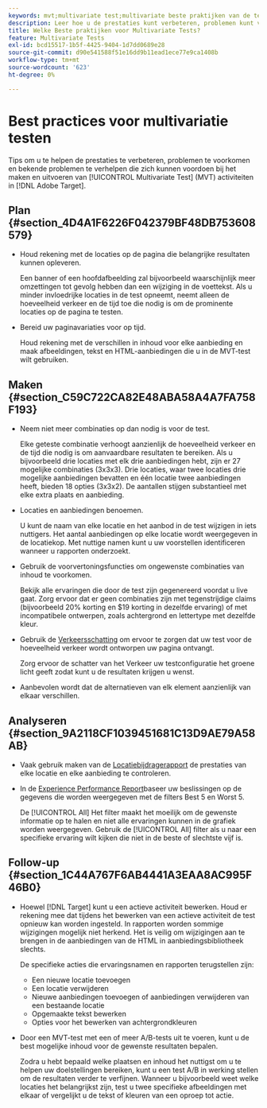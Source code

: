 ```yaml
---
keywords: mvt;multivariate test;multivariate beste praktijken van de test;mvt beste praktijken;mvt combinaties;mvt rapporten
description: Leer hoe u de prestaties kunt verbeteren, problemen kunt voorkomen en bekende problemen kunt verhelpen die zich kunnen voordoen bij het maken en uitvoeren van Multivariate Test-activiteiten in Adobe Target.
title: Welke Beste praktijken voor Multivariate Tests?
feature: Multivariate Tests
exl-id: bcd15517-1b5f-4425-9404-1d7dd0689e28
source-git-commit: d90e541588f51e16dd9b11ead1ece77e9ca1408b
workflow-type: tm+mt
source-wordcount: '623'
ht-degree: 0%

---
```


# Best practices voor multivariatie testen

Tips om u te helpen de prestaties te verbeteren, problemen te voorkomen en bekende problemen te verhelpen die zich kunnen voordoen bij het maken en uitvoeren van [!UICONTROL Multivariate Test] (MVT) activiteiten in [!DNL Adobe Target].

## Plan {#section_4D4A1F6226F042379BF48DB753608579}

* Houd rekening met de locaties op de pagina die belangrijke resultaten kunnen opleveren.

   Een banner of een hoofdafbeelding zal bijvoorbeeld waarschijnlijk meer omzettingen tot gevolg hebben dan een wijziging in de voettekst. Als u minder invloedrijke locaties in de test opneemt, neemt alleen de hoeveelheid verkeer en de tijd toe die nodig is om de prominente locaties op de pagina te testen.
* Bereid uw paginavariaties voor op tijd.

   Houd rekening met de verschillen in inhoud voor elke aanbieding en maak afbeeldingen, tekst en HTML-aanbiedingen die u in de MVT-test wilt gebruiken.

## Maken {#section_C59C722CA82E48ABA58A4A7FA758F193}

* Neem niet meer combinaties op dan nodig is voor de test.

   Elke geteste combinatie verhoogt aanzienlijk de hoeveelheid verkeer en de tijd die nodig is om aanvaardbare resultaten te bereiken. Als u bijvoorbeeld drie locaties met elk drie aanbiedingen hebt, zijn er 27 mogelijke combinaties (3x3x3). Drie locaties, waar twee locaties drie mogelijke aanbiedingen bevatten en één locatie twee aanbiedingen heeft, bieden 18 opties (3x3x2). De aantallen stijgen substantieel met elke extra plaats en aanbieding.

* Locaties en aanbiedingen benoemen.

   U kunt de naam van elke locatie en het aanbod in de test wijzigen in iets nuttigers. Het aantal aanbiedingen op elke locatie wordt weergegeven in de locatiekop. Met nuttige namen kunt u uw voorstellen identificeren wanneer u rapporten onderzoekt.

* Gebruik de voorvertoningsfuncties om ongewenste combinaties van inhoud te voorkomen.

   Bekijk alle ervaringen die door de test zijn gegenereerd voordat u live gaat. Zorg ervoor dat er geen combinaties zijn met tegenstrijdige claims (bijvoorbeeld 20% korting en $19 korting in dezelfde ervaring) of met incompatibele ontwerpen, zoals achtergrond en lettertype met dezelfde kleur.

* Gebruik de [Verkeersschatting](/help/main/c-activities/c-multivariate-testing/t-create-multivariate-test/traffic-estimator.md) om ervoor te zorgen dat uw test voor de hoeveelheid verkeer wordt ontworpen uw pagina ontvangt.

   Zorg ervoor de schatter van het Verkeer uw testconfiguratie het groene licht geeft zodat kunt u de resultaten krijgen u wenst.
* Aanbevolen wordt dat de alternatieven van elk element aanzienlijk van elkaar verschillen.

## Analyseren {#section_9A2118CF1039451681C13D9AE79A58AB}

* Vaak gebruik maken van de [Locatiebijdragerapport](/help/main/c-reports/multivariate-test-reports/location-contribution-report.md) de prestaties van elke locatie en elke aanbieding te controleren.
* In de [Experience Performance Report](/help/main/c-reports/multivariate-test-reports/experience-performance-report.md)baseer uw beslissingen op de gegevens die worden weergegeven met de filters Best 5 en Worst 5.

   De [!UICONTROL All] Het filter maakt het moeilijk om de gewenste informatie op te halen en niet alle ervaringen kunnen in de grafiek worden weergegeven. Gebruik de [!UICONTROL All] filter als u naar een specifieke ervaring wilt kijken die niet in de beste of slechtste vijf is.

## Follow-up {#section_1C44A767F6AB4441A3EAA8AC995F46B0}

* Hoewel [!DNL Target] kunt u een actieve activiteit bewerken. Houd er rekening mee dat tijdens het bewerken van een actieve activiteit de test opnieuw kan worden ingesteld. In rapporten worden sommige wijzigingen mogelijk niet herkend. Het is veilig om wijzigingen aan te brengen in de aanbiedingen van de HTML in aanbiedingsbibliotheek slechts.

   De specifieke acties die ervaringsnamen en rapporten terugstellen zijn:

   * Een nieuwe locatie toevoegen
   * Een locatie verwijderen
   * Nieuwe aanbiedingen toevoegen of aanbiedingen verwijderen van een bestaande locatie
   * Opgemaakte tekst bewerken
   * Opties voor het bewerken van achtergrondkleuren

* Door een MVT-test met een of meer A/B-tests uit te voeren, kunt u de best mogelijke inhoud voor de gewenste resultaten bepalen.

   Zodra u hebt bepaald welke plaatsen en inhoud het nuttigst om u te helpen uw doelstellingen bereiken, kunt u een test A/B in werking stellen om de resultaten verder te verfijnen. Wanneer u bijvoorbeeld weet welke locaties het belangrijkst zijn, test u twee specifieke afbeeldingen met elkaar of vergelijkt u de tekst of kleuren van een oproep tot actie.
